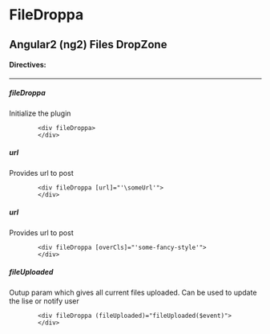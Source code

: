 # FileDroppa
## Angular2 (ng2) Files DropZone

#### Directives:
---------
##### fileDroppa
Initialize the plugin

```
        <div fileDroppa>
        </div>
```


##### url
Provides url to post

```
        <div fileDroppa [url]="'\someUrl'">
        </div>
```

##### url
Provides url to post

```
        <div fileDroppa [overCls]="'some-fancy-style'">
        </div>
```

##### fileUploaded
Outup param which gives all current files uploaded. Can be used to update the lise or notify user

```
        <div fileDroppa (fileUploaded)="fileUploaded($event)">
        </div>
```
